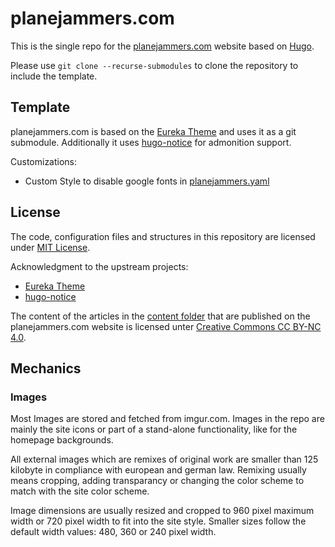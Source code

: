 # planejammers.com

This is the single repo for the [planejammers.com](https://planejammers.com) website based on [Hugo](https://gohugo.io/).

Please use `git clone --recurse-submodules` to clone the repository to include the template.

## Template

planejammers.com is based on the [Eureka Theme](https://github.com/wangchucheng/hugo-eureka) and uses it as a git submodule. Additionally it uses [hugo-notice](https://github.com/martignoni/hugo-notice) for admonition support.

Customizations:
* Custom Style to disable google fonts in [planejammers.yaml](data/styles/planejammers.yaml)

## License

The code, configuration files and structures in this repository are licensed under [MIT License](LICENSE).

Acknowledgment to the upstream projects:
* [Eureka Theme](https://github.com/wangchucheng/hugo-eureka)
* [hugo-notice](https://github.com/martignoni/hugo-notice)

The content of the articles in the [content folder](content/) that are published on the planejammers.com website is licensed unter [Creative Commons CC BY-NC 4.0](https://creativecommons.org/licenses/by-nc/4.0/).

## Mechanics

### Images

Most Images are stored and fetched from imgur.com. Images in the repo are mainly the site icons or part of a stand-alone functionality, like for the homepage backgrounds.

All external images which are remixes of original work are smaller than 125 kilobyte in compliance with european and german law. Remixing usually means cropping, adding transparancy or changing the color scheme to match with the site color scheme.

Image dimensions are usually resized and cropped to 960 pixel maximum width or 720 pixel width to fit into the site style. Smaller sizes follow the default width values: 480, 360 or 240 pixel width.
